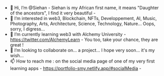 - 👋 Hi, I’m @Siehan - Siehan is my African first name, it means "Daughter of the ancestors", I find it very beautiful -
- 👀 I’m interested in web3, Blockchain, NFTs, Developpement, AI, Music, Photography, Arts, Architecture, Science, Technology, Nature... Oops, sorry, I digress... 
- 🌱 I’m currently learning web3 with Alchemy University - https://twitter.com/AlchemyLearn - You too, take your chance, they are great !
- 💞️ I’m looking to collaborate on... a project... I hope very soon... it's my wish...
- 📫 How to reach me : on the social media page of one of my very first learning apps - https://portfolio-smy.netlify.app/#socialMedia -

<!---
Siehan/Siehan is a ✨ special ✨ repository because its `README.md` (this file) appears on your GitHub profile.
You can click the Preview link to take a look at your changes.
--->
